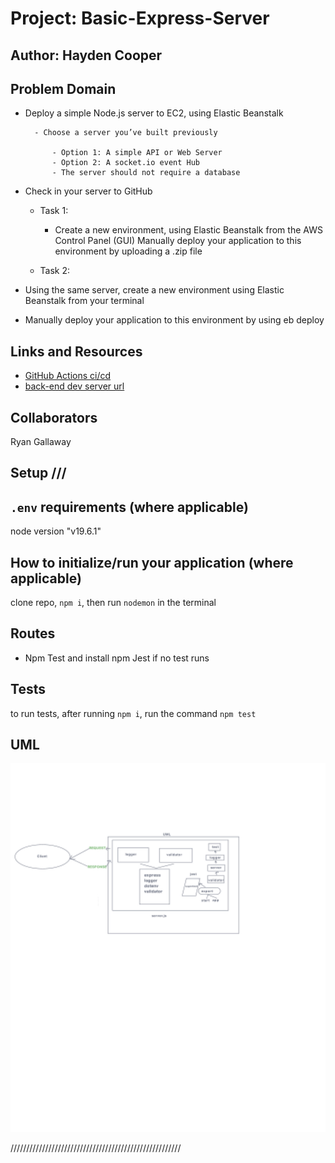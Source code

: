 # Project: Basic-Express-Server

## Author: Hayden Cooper

## Problem Domain

- Deploy a simple Node.js server to EC2, using Elastic Beanstalk

        - Choose a server you’ve built previously

            - Option 1: A simple API or Web Server
            - Option 2: A socket.io event Hub
            - The server should not require a database

- Check in your server to GitHub
  - Task 1:

    - Create a new environment, using Elastic Beanstalk from the AWS Control Panel (GUI)
        Manually deploy your application to this environment by uploading a .zip file
  - Task 2:

- Using the same server, create a new environment using Elastic Beanstalk from your terminal

- Manually deploy your application to this environment by using eb deploy

## Links and Resources

- [GitHub Actions ci/cd](http://basic-express-server-dev.us-east-2.elasticbeanstalk.com/)
- [back-end dev server url](http://labawscloudservers-env.eba-aiqvft42.us-east-2.elasticbeanstalk.com/)

## Collaborators

Ryan Gallaway

## Setup ///

## `.env` requirements (where applicable)

node version "v19.6.1"

## How to initialize/run your application (where applicable)

clone repo, `npm i`, then run `nodemon` in the terminal

## Routes

- Npm Test and install npm Jest if no test runs

## Tests

to run tests, after running `npm i`, run the command `npm test`

## UML

![UML image](./UML.jpeg)

//////////////////////////////////////////////////////
